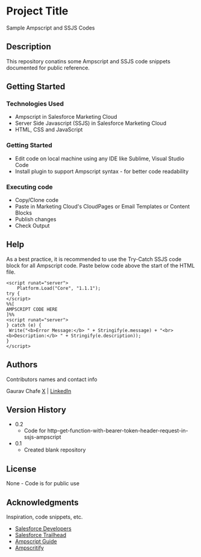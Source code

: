 # Project Title

Sample Ampscript and SSJS Codes

## Description

This repository conatins some Ampscript and SSJS code snippets documented for public reference.

## Getting Started

### Technologies Used

* Ampscript in Salesforce Marketing Cloud
* Server Side Javascript (SSJS) in Salesforce Marketing Cloud
* HTML, CSS and JavaScript

### Getting Started

* Edit code on local machine using any IDE like Sublime, Visual Studio Code
* Install plugin to support Ampscript syntax - for better code readability

### Executing code

* Copy/Clone code
* Paste in Marketing Cloud's CloudPages or Email Templates or Content Blocks
* Publish changes
* Check Output

## Help

As a best practice, it is recommended to use the Try-Catch SSJS code block for all Ampscript code.
Paste below code above the start of the HTML file.
```
<script runat="server">
    Platform.Load("Core", "1.1.1");
try {
</script>
%%[
AMPSCRIPT CODE HERE
]%%
<script runat="server">
} catch (e) {
 Write("<b>Error Message:</b> " + Stringify(e.message) + "<br><b>Description:</b> " + Stringify(e.description));
}
</script>

```

## Authors

Contributors names and contact info

Gaurav Chafe 
[X](https://x.com/gauravchafe) | [LinkedIn](https://in.linkedin.com/in/gauravchafe)

## Version History

* 0.2
    * Code for http-get-function-with-bearer-token-header-request-in-ssjs-ampscript
* 0.1
    * Created blank repository

## License

None - Code is for public use

## Acknowledgments

Inspiration, code snippets, etc.
* [Salesforce Developers](https://developer.salesforce.com/docs/marketing/marketing-cloud-ampscript/guide/mc-ampscript-get-started.html)
* [Salesforce Trailhead](https://github.com/dbader/readme-template)
* [Ampscript Guide](https://trailhead.salesforce.com/content/learn/trails/code-with-ampscript)
* [Ampscritify](https://b2shashi-mc.github.io/ampscript/)
